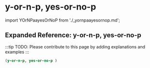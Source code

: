 # y-or-n-p, yes-or-no-p

import YOrNPaayesOrNoP from './_yornpaayesornop.md';

<YOrNPaayesOrNoP />

## Expanded Reference: y-or-n-p, yes-or-no-p

:::tip
TODO: Please contribute to this page by adding explanations and examples
:::

```lisp
(y-or-n-p, yes-or-no-p )
```
